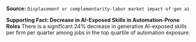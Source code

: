 **Source:** `Displacement or complementarity-labor market impact of gen ai`

**Supporting Fact: Decrease in AI-Exposed Skills in Automation-Prone Roles**
There is a significant 24% decrease in generative AI-exposed skills per firm per quarter among jobs in the top quartile of automation exposure.

